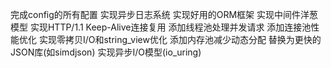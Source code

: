 完成config的所有配置
实现异步日志系统
实现好用的ORM框架
实现中间件洋葱模型
实现HTTP/1.1 Keep-Alive连接复用
添加线程池处理并发请求
添加连接池性能优化
实现零拷贝I/O和string_view优化
添加内存池减少动态分配
替换为更快的JSON库(如simdjson)
实现异步I/O模型(io_uring)
    